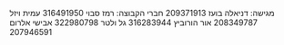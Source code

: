 מגישה: דניאלה בועז 209371913
חברי הקבוצה:
רמז סבוי 316491950
עמית ויזל 208349787
אור הורוביץ 316283944
גל ולטר 322980798
אבישי אלרום 207946591
